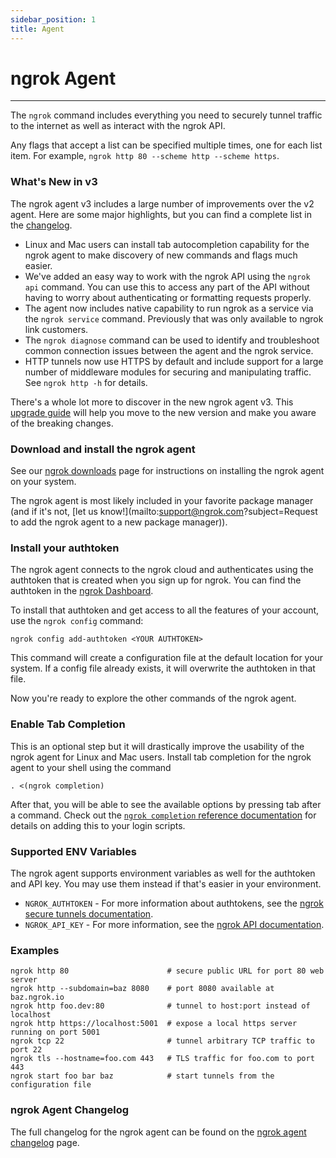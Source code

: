 ```yaml
---
sidebar_position: 1
title: Agent
---
```


# ngrok Agent
-----------

The `ngrok` command includes everything you need to securely tunnel traffic to the internet as well as interact with the ngrok API.

Any flags that accept a list can be specified multiple times, one for each list item. For example, `ngrok http 80 --scheme http --scheme https`.

### What's New in v3

The ngrok agent v3 includes a large number of improvements over the v2 agent. Here are some major highlights, but you can find a complete list in the [changelog](/ngrok-agent/changelog).

*   Linux and Mac users can install tab autocompletion capability for the ngrok agent to make discovery of new commands and flags much easier.
*   We've added an easy way to work with the ngrok API using the `ngrok api` command. You can use this to access any part of the API without having to worry about authenticating or formatting requests properly.
*   The agent now includes native capability to run ngrok as a service via the `ngrok service` command. Previously that was only available to ngrok link customers.
*   The `ngrok diagnose` command can be used to identify and troubleshoot common connection issues between the agent and the ngrok service.
*   HTTP tunnels now use HTTPS by default and include support for a large number of middleware modules for securing and manipulating traffic. See `ngrok http -h` for details.

There's a whole lot more to discover in the new ngrok agent v3. This [upgrade guide](/guides/upgrade-v2-v3) will help you move to the new version and make you aware of the breaking changes.

### Download and install the ngrok agent

See our [ngrok downloads](https://ngrok.com/download) page for instructions on installing the ngrok agent on your system.

The ngrok agent is most likely included in your favorite package manager (and if it's not, [let us know!](mailto:support@ngrok.com?subject=Request to add the ngrok agent to a new package manager)).

### Install your authtoken

The ngrok agent connects to the ngrok cloud and authenticates using the authtoken that is created when you sign up for ngrok. You can find the authtoken in the [ngrok Dashboard](https://dashboard.ngrok.com/get-started/your-authtoken).

To install that authtoken and get access to all the features of your account, use the `ngrok config` command:

    ngrok config add-authtoken <YOUR AUTHTOKEN>

This command will create a configuration file at the default location for your system. If a config file already exists, it will overwrite the authtoken in that file.

Now you're ready to explore the other commands of the ngrok agent.

### Enable Tab Completion

This is an optional step but it will drastically improve the usability of the ngrok agent for Linux and Mac users. Install tab completion for the ngrok agent to your shell using the command

    . <(ngrok completion)

After that, you will be able to see the available options by pressing tab after a command. Check out the [`ngrok completion` reference documentation](/ngrok-agent/ngrok#ngrok-completion) for details on adding this to your login scripts.

### Supported ENV Variables

The ngrok agent supports environment variables as well for the authtoken and API key. You may use them instead if that's easier in your environment.

*   `NGROK_AUTHTOKEN` - For more information about authtokens, see the [ngrok secure tunnels documentation](/secure-tunnels/ngrok-agent/tunnel-authtokens).
*   `NGROK_API_KEY` - For more information, see the [ngrok API documentation](/api#authentication).

### Examples

    ngrok http 80                      # secure public URL for port 80 web server
    ngrok http --subdomain=baz 8080    # port 8080 available at baz.ngrok.io
    ngrok http foo.dev:80              # tunnel to host:port instead of localhost
    ngrok http https://localhost:5001  # expose a local https server running on port 5001
    ngrok tcp 22                       # tunnel arbitrary TCP traffic to port 22
    ngrok tls --hostname=foo.com 443   # TLS traffic for foo.com to port 443
    ngrok start foo bar baz            # start tunnels from the configuration file

### ngrok Agent Changelog

The full changelog for the ngrok agent can be found on the [ngrok agent changelog](/ngrok-agent/changelog) page.